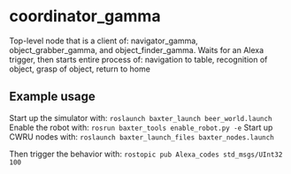 # coordinator_gamma

Top-level node that is a client of: navigator_gamma, object_grabber_gamma, and object_finder_gamma.
Waits for an Alexa trigger, then starts entire process of: navigation to table,
recognition of object, grasp of object, return to home

## Example usage
Start up the simulator with:
`roslaunch baxter_launch beer_world.launch`
Enable the robot with:
`rosrun baxter_tools enable_robot.py -e`
Start up CWRU nodes with:
`roslaunch baxter_launch_files baxter_nodes.launch`

Then trigger the behavior with:
`rostopic pub Alexa_codes std_msgs/UInt32 100`



    

